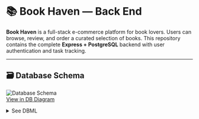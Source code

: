 # 📚 Book Haven — Back End

**Book Haven** is a full-stack e-commerce platform for book lovers. Users can browse, review, and order a curated selection of books. This repository contains the complete **Express + PostgreSQL** backend with user authentication and task tracking.

---

## 🗃️ Database Schema

![Database Schema](schema.png)  
[View in DB Diagram](https://dbdiagram.io/d/68478650579a5a75f7964802)

<details>
<summary>See DBML</summary>

```dbml
table users {
  id serial [pk]
  username text [unique, not null]
  password text [not null]
}

table books {
  id serial [pk]
  title text [not null]
  synopsis text
  price decimal [not null]
  image_url text
}

table reviews {
  id serial [pk]
  rating int [not null]
  content text
  book_id int [not null, ref: > books.id]
  user_id int [not null, ref: > users.id]
}

table orders {
  id serial [pk]
  date date [not null]
  note text
  user_id int [not null, ref: > users.id]
}

table tasks {
  id serial [pk]
  title text [not null]
  done boolean
  user_id int [not null, ref: > users.id]
}

🚀 Getting Started

Create a PostgreSQL database named market

Run npm run db:schema to create tables

Run npm run db:seed to populate the database

Start the server: npm run dev

Use Postman or curl to test the routes

🔐 Authentication

Protected routes require a JWT token. After login or registration, send the token in your request header:

Authorization: Bearer <your_token_here>

🔌 API Endpoints
/users
Method	Route	Access	Description
POST	/register	Public	Register a new user (returns token)
POST	/login	Public	Login user (returns token)
GET	/me	🔒	Get current user’s info and reviews

/books
Method	Route	Access	Description
GET	/	Public	List all books
GET	/:id	Public	Get a single book by ID

/books/:id/reviews
Method	Route	Access	Description
GET	/:id/reviews	🔒	Get reviews for a specific book
POST	/:id/reviews	🔒	Add a review to a specific book

/orders
Method	Route	Access	Description
POST	/	🔒	Create new order
GET	/	🔒	Get all orders from current user
GET	/:id	🔒	Get specific order (403 if not yours)

/tasks
Method	Route	Access	Description
POST	/	🔒	Create a new task
GET	/	🔒	Get all tasks for current user
PUT	/:id	🔒	Update task by ID (if owned)
DELETE	/:id	🔒	Delete task by ID (if owned)

🧪 Seed Contents
The db/seed.js file includes:

✅ 50 books

✅ 1 user

✅ 1 order from a user (with a note)

✅ 3 reviews tied to different books

✅ 2 sample tasks assigned to the user


🧰 Tech Stack

Node.js + Express

PostgreSQL

JWT for Authentication

bcrypt for Password Hashing

dotenv, nodemon, cors

💡 Test endpoints with Postman, curl, or your frontend.
Continue to the frontend repo to explore the client-side integration.
